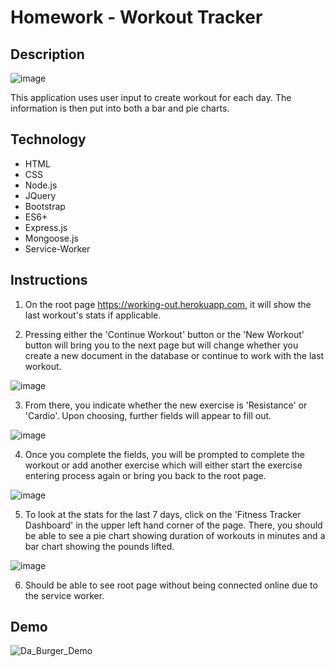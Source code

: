# Homework - Workout Tracker

## Description

![image](https://user-images.githubusercontent.com/54219054/73421006-0ca2d580-42ea-11ea-85df-34236201b13a.png)

This application uses user input to create workout for each day. The information is then put into both a bar and pie charts.

## Technology

* HTML
* CSS
* Node.js
* JQuery
* Bootstrap
* ES6+
* Express.js
* Mongoose.js
* Service-Worker

## Instructions

1. On the root page https://working-out.herokuapp.com, it will show the last workout's stats if applicable.

2. Pressing either the 'Continue Workout' button or the 'New Workout' button will bring you to the next page but will change whether you create a new document in the database or continue to work with the last workout.

![image](https://user-images.githubusercontent.com/54219054/73421969-1aa62580-42ed-11ea-9e27-25248cca31dc.png)

3. From there, you indicate whether the new exercise is 'Resistance' or 'Cardio'. Upon choosing, further fields will appear to fill out.

![image](https://user-images.githubusercontent.com/54219054/73421878-d6b32080-42ec-11ea-9650-35f9d297a5eb.png)

4. Once you complete the fields, you will be prompted to complete the workout or add another exercise which will either start the exercise entering process again or bring you back to the root page.

![image](https://user-images.githubusercontent.com/54219054/73421934-fc402a00-42ec-11ea-83c8-739348ccfffd.png)

5. To look at the stats for the last 7 days, click on the 'Fitness Tracker Dashboard' in the upper left hand corner of the page. There, you should be able to see a pie chart showing duration of workouts in minutes and a bar chart showing the pounds lifted.

![image](https://user-images.githubusercontent.com/54219054/73421801-aec3bd00-42ec-11ea-9dcf-e0158354979c.png)

6. Should be able to see root page without being connected online due to the service worker.

## Demo

![Da_Burger_Demo](https://media.giphy.com/media/ZCMxCuFsEBg17sZDnl/giphy.gif)